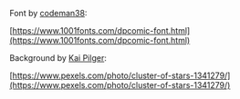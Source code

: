 Font by [codeman38](https://www.1001fonts.com/users/codeman38/):

[https://www.1001fonts.com/dpcomic-font.html](https://www.1001fonts.com/dpcomic-font.html)

Background by [Kai Pilger](https://www.pexels.com/@kaip/):

[https://www.pexels.com/photo/cluster-of-stars-1341279/](https://www.pexels.com/photo/cluster-of-stars-1341279/)